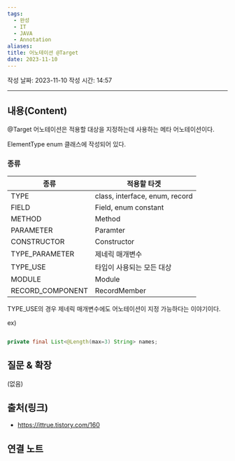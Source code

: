 ```yaml
---
tags:
  - 완성
  - IT
  - JAVA
  - Annotation
aliases: 
title: 어노테이션 @Target
date: 2023-11-10
---
```

작성 날짜: 2023-11-10
작성 시간: 14:57


----
## 내용(Content)

@Target 어노테이션은 적용할 대상을 지정하는데 사용하는 메타 어노테이션이다. 

ElementType enum 클래스에 작성되어 있다.

### 종류


| 종류             | 적용할 타겟                    |
| ---------------- | ------------------------------ |
| TYPE             | class, interface, enum, record |
| FIELD            | Field, enum constant           |
| METHOD           | Method                         |
| PARAMETER        | Paramter                       |
| CONSTRUCTOR      | Constructor                    |
| TYPE_PARAMETER   | 제네릭 매개변수                |
| TYPE_USE         | 타입이 사용되는 모든 대상      |
| MODULE           | Module                         |
| RECORD_COMPONENT | RecordMember                   |

TYPE_USE의 경우 제네릭 매개변수에도 어노테이션이 지정 가능하다는 이야기이다.

ex)
```java

private final List<@Length(max=3) String> names;
```


## 질문 & 확장

(없음)

## 출처(링크)
- https://ittrue.tistory.com/160

## 연결 노트










